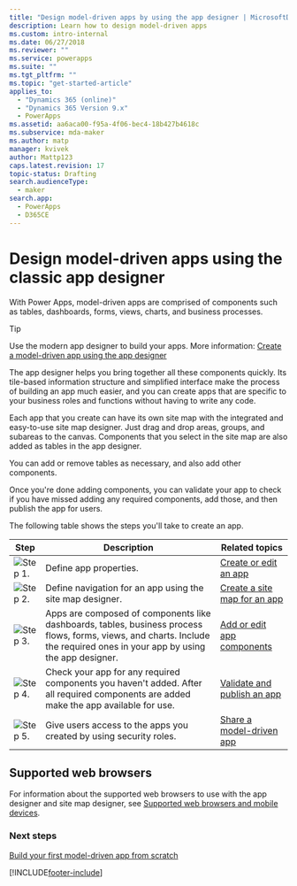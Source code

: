 ```yaml
---
title: "Design model-driven apps by using the app designer | MicrosoftDocs"
description: Learn how to design model-driven apps
ms.custom: intro-internal
ms.date: 06/27/2018
ms.reviewer: ""
ms.service: powerapps
ms.suite: ""
ms.tgt_pltfrm: ""
ms.topic: "get-started-article"
applies_to: 
  - "Dynamics 365 (online)"
  - "Dynamics 365 Version 9.x"
  - PowerApps
ms.assetid: aa6aca00-f95a-4f06-bec4-18b427b4618c
ms.subservice: mda-maker
ms.author: matp
manager: kvivek
author: Mattp123
caps.latest.revision: 17
topic-status: Drafting
search.audienceType: 
  - maker
search.app: 
  - PowerApps
  - D365CE
---
```


# Design model-driven apps using the classic app designer

With Power Apps, model-driven apps are comprised of components such as tables, dashboards, forms, views, charts, and business processes.  

> [!TIP]
> Use the modern app designer to build your apps. More information: [Create a model-driven app using the app designer](create-model-driven-app.md)
  
The app designer helps you bring together all these components quickly. Its tile-based information structure and simplified interface make the process of building an app much easier, and you can create apps that are specific to your business roles and functions without having to write any code.  
  
 Each app that you create can have its own site map with the integrated and easy-to-use site map designer.  Just drag and drop areas, groups, and subareas to the canvas. Components that you select in the site map are also added as tables in the app designer.  
  
 You can add or remove tables as necessary, and also add other components.  
  
 Once you're done adding components, you can validate your app to check if you have missed adding any required components, add those, and then publish the app for users.  
  
 The following table shows the steps you'll take to create an app.  
  
|Step|Description|Related topics|  
|----------|-----------------|--------------------|  
|![Step 1.](media/walkthrough-green-1.png "Step 1")|Define app properties.|[Create or edit an app](create-edit-app.md)|  
|![Step 2.](media/walkthrough-green-2.png "Step 2")|Define navigation for an app using the site map designer.|[Create a site map for an app](create-site-map-app.md)|  
|![Step 3.](media/walkthrough-green-3.png "Step 3")|Apps are composed of components like dashboards, tables, business process flows, forms, views, and charts. Include the required ones in your app by using the app designer.|[Add or edit app components](add-edit-app-components.md)|  
|![Step 4.](media/walkthrough-green-4.png "Step 4")|Check your app for any required components you haven't added. After all required components are added make the app available for use. |[Validate and publish an app](validate-app.md)|  
|![Step 5.](media/walkthrough-green-5.png "Step 5")|Give users access to the apps you created by using security roles.|[Share a model-driven app](./share-model-driven-app.md)|  
  
## Supported web browsers

 For information about the supported web browsers to use with the app designer and site map designer, see [Supported web browsers and mobile devices](/power-platform/admin/supported-web-browsers-and-mobile-devices).  
  
### Next steps

 [Build your first model-driven app from scratch](./build-first-model-driven-app.md)



[!INCLUDE[footer-include](../../includes/footer-banner.md)]